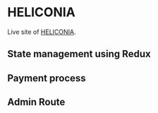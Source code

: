 # HELICONIA

Live site of [HELICONIA](https://interior-design-4a2fe.web.app/).

## State management using Redux

## Payment process

## Admin Route

